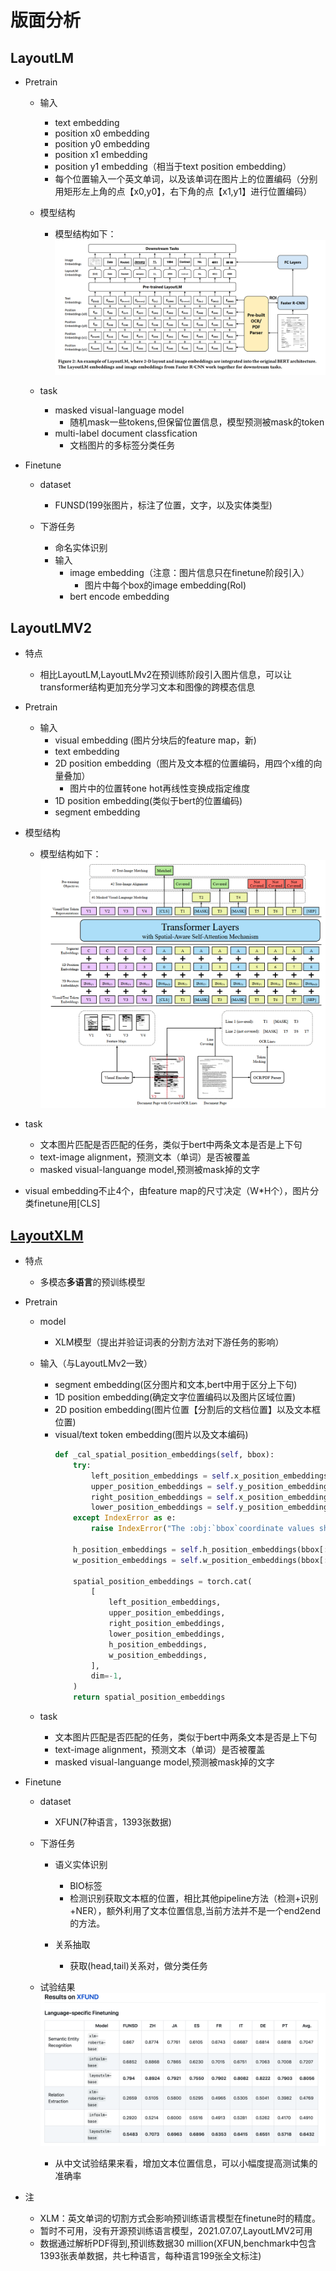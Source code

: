 # 版面分析

## LayoutLM

* Pretrain
  * 输入
    * text embedding
    * position x0 embedding
    * position y0 embedding
    * position x1 embedding
    * position y1 embedding（相当于text position embedding）
    * 每个位置输入一个英文单词，以及该单词在图片上的位置编码（分别用矩形左上角的点【x0,y0】，右下角的点【x1,y1】进行位置编码）
  * 模型结构
    * 模型结构如下：
        ![模型结构](./data/LayoutLM.png)    

  * task
    * masked visual-language model
      * 随机mask一些tokens,但保留位置信息，模型预测被mask的token
    * multi-label document classfication
      * 文档图片的多标签分类任务
    
* Finetune
  * dataset
    * FUNSD(199张图片，标注了位置，文字，以及实体类型)
  
  * 下游任务
    * 命名实体识别
    * 输入
      * image embedding（注意：图片信息只在finetune阶段引入）
        * 图片中每个box的image embedding(RoI)
      * bert encode embedding
  
        
## LayoutLMV2
* 特点
  * 相比LayoutLM,LayoutLMv2在预训练阶段引入图片信息，可以让transformer结构更加充分学习文本和图像的跨模态信息
      
* Pretrain
    
  * 输入
    * visual embedding (图片分块后的feature map，新) 
    * text embedding 
    * 2D position embedding（图片及文本框的位置编码，用四个x维的向量叠加）
      * 图片中的位置转one hot再线性变换成指定维度
    * 1D position embedding(类似于bert的位置编码)
    * segment embedding
  
 * 模型结构
    * 模型结构如下：
        ![模型结构](./data/LayoutLMv2.png)  
  * task
      * 文本图片匹配是否匹配的任务，类似于bert中两条文本是否是上下句
      * text-image alignment，预测文本（单词）是否被覆盖
      * masked visual-languange model,预测被mask掉的文字
  
  * visual embedding不止4个，由feature map的尺寸决定（W*H个），图片分类finetune用[CLS]

 
## [LayoutXLM](https://github.com/microsoft/unilm/tree/master/layoutxlm)
* 特点
  * 多模态**多语言**的预训练模型

* Pretrain
    
  * model
    * XLM模型（提出并验证词表的分割方法对下游任务的影响）
    
  * 输入（与LayoutLMv2一致）
    * segment embedding(区分图片和文本,bert中用于区分上下句) 
    * 1D position embedding(确定文字位置编码以及图片区域位置)
    * 2D position embedding(图片位置【分割后的文档位置】以及文本框位置)
    * visual/text token embedding(图片以及文本编码)
        ```python
       def _cal_spatial_position_embeddings(self, bbox):
            try:
                left_position_embeddings = self.x_position_embeddings(bbox[:, :, 0])
                upper_position_embeddings = self.y_position_embeddings(bbox[:, :, 1])
                right_position_embeddings = self.x_position_embeddings(bbox[:, :, 2])
                lower_position_embeddings = self.y_position_embeddings(bbox[:, :, 3])
            except IndexError as e:
                raise IndexError("The :obj:`bbox`coordinate values should be within 0-1000 range.") from e
    
            h_position_embeddings = self.h_position_embeddings(bbox[:, :, 3] - bbox[:, :, 1])
            w_position_embeddings = self.w_position_embeddings(bbox[:, :, 2] - bbox[:, :, 0])
    
            spatial_position_embeddings = torch.cat(
                [
                    left_position_embeddings,
                    upper_position_embeddings,
                    right_position_embeddings,
                    lower_position_embeddings,
                    h_position_embeddings,
                    w_position_embeddings,
                ],
                dim=-1,
            )
            return spatial_position_embeddings

        ```
      
  * task
      * 文本图片匹配是否匹配的任务，类似于bert中两条文本是否是上下句
      * text-image alignment，预测文本（单词）是否被覆盖
      * masked visual-languange model,预测被mask掉的文字
  
* Finetune
  * dataset
    * XFUN(7种语言，1393张数据)

  * 下游任务
      * 语义实体识别
        * BIO标签
        * 检测识别获取文本框的位置，相比其他pipeline方法（检测+识别+NER），额外利用了文本位置信息,当前方法并不是一个end2end的方法。
        
      * 关系抽取
        * 获取(head,tail)关系对，做分类任务
  * 试验结果
    ![XFUND](./data/XFUND.png)
    * 从中文试验结果来看，增加文本位置信息，可以小幅度提高测试集的准确率
      
      
* 注
  * XLM：英文单词的切割方式会影响预训练语言模型在finetune时的精度。
  * 暂时不可用，没有开源预训练语言模型，2021.07.07,LayoutLMV2可用
  * 数据通过解析PDF得到,预训练数据30 million(XFUN,benchmark中包含1393张表单数据，共七种语言，每种语言199张全文标注)